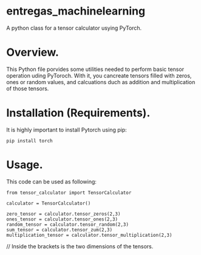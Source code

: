 # entregas_machinelearning

A python class for a tensor calculator usying PyTorch.

# Overview.
This Python file porvides some utilities needed to perform basic tensor operation uding PyToroch.
With it, you cancreate tensors filled with zeros, ones or random values, and calcuations duch as addition and multiplication of those tensors.

# Installation (Requirements).
It is highly important to install Pytorch using pip:

    pip install torch

# Usage.
This code can be used as following:

    from tensor_calculator import TensorCalculator
    
    calculator = TensorCalculator()
    
    zero_tensor = calculator.tensor_zeros(2,3)
    ones_tensor = calculator.tensor_ones(2,3)
    random_tensor = calculator.tensor_random(2,3)
    sum_tensor = calculator.tensor_zum(2,3)
    multiplication_tensor = calculator.tensor_multiplication(2,3)

// Inside the brackets is the two dimensions of the tensors.
